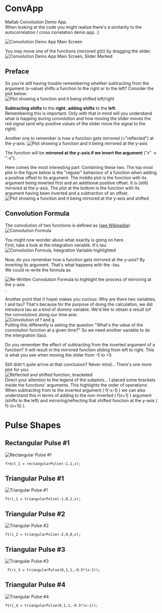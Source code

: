 # ConvApp
Matlab Convolution Demo App.  
When looking at the code you might realize there's a similarity to the autocorrelation / cross correlation demo app. :)  

![Convolution Demo App Main Screen](app_screen.png)

You may move one of the functions (mirrored g(t)) by dragging the slider. 
![Convolution Demo App Main Screen, Slider Marked](app_screen_slider.png)

## Preface
So you're still having trouble remembering whether subtracting from the argument (x-value) shifts a function to the right or to the left? Consider the plot below:  
![Plot showing a function and it being shifted left/right](veranschaulichung_verschiebung_plusminus.png)

**Subtracting shifts** to the **right**, **adding shifts** to the **left**.  
Remembering this is important. Only with that in mind will you understand what is happing during convolution and how moving the slider moves the red signal (and why positive values of the slider move the signal to the right).

Another one to remember is how a function gets mirrored (="reflected") at the y-axis:
![Plot showing a function and it being mirrored at the y-axis](veranschaulichung_spiegelung_yachse.png)

The function will be **mirrored at the y-axis if we invert the argument** ("x" -> "-x").

Here comes the most interesting part: Combining these two. The top most plot in the figure below is the "regular" behaviour of a function when adding a positive offset to its argument. The middle plot is the function with its argument being inverted first and an additional positive offset. It is (still) mirrored at the y-axis. The plot at the bottom is the function with its argument having been inverted and a subtraction of an offset.
![Plot showing a function and it being mirrored at the y-axis and shifted](veranschaulichung_spiegelung_verschiebung_plusminus.png)

## Convolution Formula

The convolution of two functions is defined as ([see Wikipedia](https://en.wikipedia.org/wiki/Convolution)):  
![Convolution Formula](Screenshot_2021-04-16_Convolution-Wikipedia.png)

You might now wonder about what exactly is going on here.  
First, take a look at the integration variable. It's tau:  
![Convolution Formula, Integration Variable highlighted](Screenshot_2021-04-16_Convolution-Wikipedia_dtau.png)  

Now, do you remember how a function gets mirrored at the y-axis? By inverting its argument. That's what happens with the -tau.  
We could re-write the formula as 

![Re-Written Convolution Formula to highlight the process of mirroring at the y-axis](convolution_rewritten.png).

Another point that (I hope) makes you curious: Why are there two variables, t and tau? That's because for the purpose of doing the calculation, we did introduce tau as a kind of *dummy* variable. We'd like to obtain a result (of the convolution) along our time axis:  
![Convolution of f and g](faltung_f_g.png)  
Putting this differently is asking the question "What's the value of the convolution function at a given time?" So we need another variable to do the intergration (tau). 

Do you remember the effect of subtracting from the inverted argument of a function? It will result in the mirrored function sliding from left to right. This is what you see when moving the slider from -5 to +5.

Still didn't quite arrive at that conclusion? Never mind... There's one more plot for you:  
![Reflected and shifted function, bracketed](veranschaulichung_spiegelung_verschiebung_plusminus_klammerung.png)  
Direct your attention to the legend of the subplots... I placed some brackets inside the functions' arguments. This highlights the order of operations: When subtracting from to the inverted argument ( f(-x-1) ) we can also understand this in terms of adding to the non-inverted ( f(x+1) ) argument (shifts to the left) and mirroring/reflecting that shifted function at the y-axis ( f(-(x+1)) ).  


# Pulse Shapes

## Rectangular Pulse #1
![Rectangular Pulse #1](rectpulse_1.png)
```
frect_1 = rectangularPulse(-1,1,x);
```

## Triangular Pulse #1
![Triangular Pulse #1](tripulse_1.png)
```
ftri_1 = triangularPulse(-1,0,1,x);
```

## Triangular Pulse #2
![Triangular Pulse #2](tripulse_2.png)
```
ftri_2 = triangularPulse(-2,0,0,x);
```

##  Triangular Pulse #3
![Triangular Pulse #3](tripulse_3.png)

```
 ftri_3 = triangularPulse(0,1,1,-0.5*(x-2));
```

##  Triangular Pulse #4
![Triangular Pulse #4](tripulse_4.png)

```
ftri_4 = triangularPulse(0,1,1,-0.5*(x-1));
```

